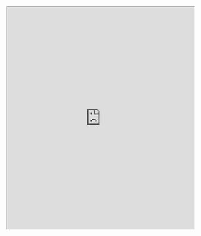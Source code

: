 <iframe src="https://protoni.github.io/audio-visualizer-web/" width="100%" height="600px" allow="microphone"></iframe>